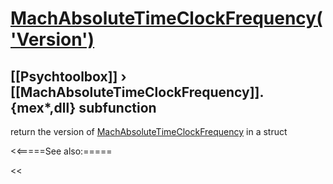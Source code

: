 # [MachAbsoluteTimeClockFrequency('Version')](MachAbsoluteTimeClockFrequency-Version) 
## [[Psychtoolbox]] &#8250; [[MachAbsoluteTimeClockFrequency]].{mex*,dll} subfunction


return the version of [MachAbsoluteTimeClockFrequency](MachAbsoluteTimeClockFrequency) in a struct  


<<=====See also:=====

<<